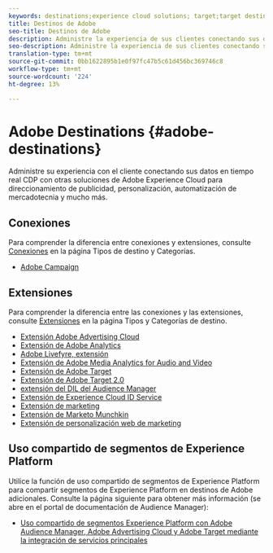 ```yaml
---
keywords: destinations;experience cloud solutions; target;target destination; ad cloud; advertising cloud; audience manager; adobe target destination; target; audience manager destination;
title: Destinos de Adobe
seo-title: Destinos de Adobe
description: Administre la experiencia de sus clientes conectando sus datos en tiempo real CDP a otras soluciones de Adobe Experience Cloud para direccionamiento publicitario, personalización, automatización de mercadotecnia y mucho más
seo-description: Administre la experiencia de sus clientes conectando sus datos en tiempo real CDP a otras soluciones de Adobe Experience Cloud para direccionamiento publicitario, personalización, automatización de mercadotecnia y mucho más
translation-type: tm+mt
source-git-commit: 0bb1622895b1e0f97fc47b5c61d456bc369746c8
workflow-type: tm+mt
source-wordcount: '224'
ht-degree: 13%

---
```



# Adobe Destinations {#adobe-destinations}

Administre su experiencia con el cliente conectando sus datos en tiempo real CDP con otras soluciones de Adobe Experience Cloud para direccionamiento de publicidad, personalización, automatización de mercadotecnia y mucho más.

## Conexiones

Para comprender la diferencia entre conexiones y extensiones, consulte [Conexiones](../../destination-types.md#connections) en la página Tipos de destino y Categorías.

- [Adobe Campaign](../email-marketing/adobe-campaign.md)

## Extensiones

Para comprender la diferencia entre las conexiones y las extensiones, consulte [Extensiones](../../destination-types.md#extensions) en la página Tipos y Categorías de destino.

- [Extensión Adobe Advertising Cloud](../advertising/adobe-advertising-cloud.md)
- [Extensión de Adobe Analytics](../analytics/adobe-analytics.md)
- [Adobe Livefyre, extensión](../social/adobe-livefyre.md)
- [Extensión de Adobe Media Analytics for Audio and Video](../analytics/adobe-video-analytics.md)
- [Extensión de Adobe Target](../personalization/adobe-target.md)
- [Extensión de Adobe Target 2.0](../personalization/adobe-target-v2.md)
- [extensión del DIL del Audience Manager](../data-management/aam-dil-extension.md)
- [Extensión de Experience Cloud ID Service](../personalization/adobe-ecid.md)
- [Extensión de marketing](../email/marketo.md)
- [Extensión de Marketo Munchkin](../email/marketo-munchkin.md)
- [Extensión de personalización web de marketing](../personalization/marketo-web-personalization.md)

## Uso compartido de segmentos de Experience Platform

Utilice la función de uso compartido de segmentos de Experience Platform para compartir segmentos de Experience Platform en destinos de Adobe adicionales. Consulte la página siguiente para obtener más información (se abre en el portal de documentación de Audience Manager):

- [Uso compartido de segmentos Experience Platform con Adobe Audience Manager, Adobe Advertising Cloud y Adobe Target mediante la integración de servicios principales](https://experienceleague.adobe.com/docs/audience-manager/user-guide/implementation-integration-guides/integration-experience-platform/aam-aep-audience-sharing.html)